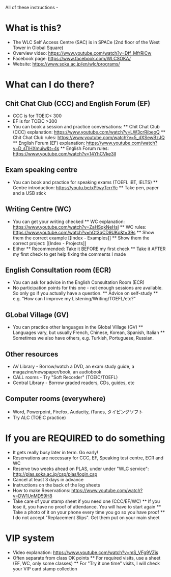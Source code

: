 All of these instructions - 

# What is this?
* The WLC Self Access Centre (SAC) is in SPACe (2nd floor of the West Tower in Global Square)
* Overview video: https://www.youtube.com/watch?v=Dff_MfrRiCw
* Facebook page: https://www.facebook.com/WLCSOKA/
* Website: https://www.soka.ac.jp/en/wlc/programs/

# What can I do there?
## Chit Chat Club (CCC) and English Forum (EF)
* CCC is for TOEIC< 300 
* EF is for TOEIC >300 
* You can book a session and practice conversations:
** Chit Chat Club (CCC) explanation: https://www.youtube.com/watch?v=LW3crRibeoQ
** Chit Chat Club rules: https://www.youtube.com/watch?v=5_dXSewBzJQ
** English Forum (EF) explanation: https://www.youtube.com/watch?v=D_sTlHXmuiw&t=4s
** English Forum rules: https://www.youtube.com/watch?v=14YhCVke3lI

## Exam speaking centre
* You can book and practice for speaking exams (TOEFL iBT, IELTS)
** Centre introduction: https://youtu.be/xPtwyTcrrYc
** Take pen, paper and a USB stick

## Writing Centre (WC)
* You can get your writing checked 
** WC explanation: https://www.youtube.com/watch?v=ZaHSqkNeHsI
** WC rules: https://www.youtube.com/watch?v=hOt3qCD9UKo&t=39s
** Show them the correct example [[Index - Examples]]
** Show them the correct project: [[Index - Projects]] 
* Either
** Recommended: Take it BEFORE my first check
** Take it AFTER my first check to get help fixing the comments I made

## English Consultation room (ECR)
* You can ask for advice in the English Consultation Room (ECR)
* No participation points for this one - not enough sessions are available. So only go if you actually have a question. 
** Advice on self-study
** e.g. "How can I improve my Listening/Writing/TOEFL/etc?"

## GLobal Village (GV)
* You can practice other languages in the Global Village (GV)
** Languages vary, but usually French, Chinese, Korean, Spanish, Italian
** Sometimes we also have others, e.g. Turkish, Portuguese, Russian. 

## Other resources
* AV Library - Borrow/watch a DVD, an exam study guide, a magazine/newspaper/book, an audiobook
* CALL rooms - Try "Soft Recorder" (TOEIC/TOEFL)
* Central Library - Borrow graded readers, CDs, guides, etc

## Computer rooms (everywhere)
* Word, Powerpoint, Firefox, Audacity, iTunes, タイピングソフト
* Try ALC (TOEIC practice)

# If you are REQUIRED to do something
* It gets really busy later in term. Go early!
* Reservations are necessary for CCC, EF, Speaking test centre, ECR and WC
* Reserve two weeks ahead on PLAS, under under "WLC service": http://plas.soka.ac.jp/csp/plas/login.csp
* Cancel at least 3 days in advance
* Instructions on the back of the log sheets
* How to make Reservations: https://www.youtube.com/watch?v=DW1UnMD59H8
* Take care of your stamp sheet if you need one (CCC/EF/WC)
** If you lose it, you have no proof of attendance. You will have to start again
** Take a photo of it on your phone every time you go so you have proof
** I do not accept "Replacement Slips". Get them put on your main sheet

# VIP system
* Video explanation: https://www.youtube.com/watch?v=mS_VFg9VZjs
* Often separate from class OK points
** For required visits, use a sheet (EF, WC, only some classes)
** For "Try it one time" visits, I will check your VIP card stamp collection





